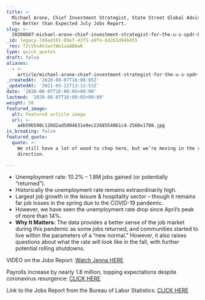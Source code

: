 ```yaml
---
title: >-
  Michael Arone, Chief Investment Strategist, State Street Global Advisors, on
  the Better than Expected July Jobs Report.
slug: >-
  20200807-michael-arone-chief-investment-strategist-for-the-u-s-spdr-business-at-state-street-global-advisors
_id: legacy-7d9ad191-09ef-43f5-a9fe-6d261d94b455
_rev: f2cVhvAV1wntWw1uaABAwR
type: quick_quotes
draft: false
aliases:
  - >-
    article/michael-arone-chief-investment-strategist-for-the-u-s-spdr-business-at-state-street-global-advisors/
_createdAt: '2020-08-07T16:08:05Z'
_updatedAt: '2021-03-22T13:12:53Z'
date: '2020-08-07T16:08:05+00:00'
lastmod: '2020-08-07T16:08:05+00:00'
weight: 50
featured_image:
  alt: Featured article image
  url: >-
    a4b59b590c120d2ad5004631e9ec2268554061c4-2560x1708.jpg
is_breaking: false
featured_quote:
  quote: >-
    We still have a lot of wood to chop here, but we’re moving in the right
    direction.

---
```

* Unemployment rate: 10.2% – 1.8M jobs gained (or potentially “returned”).
* Historically the unemployment rate remains extraordinarily high.
* Largest job growth in the leisure & hospitality sector – though it remains far job losses in the spring due to the COVID-19 pandemic.
* However, we have seen the unemployment rate drop since April’s peak of more than 14%.
* **Why It Matters:** The data provides a better sense of the job market during this pandemic as some jobs returned, and communities started to live within the parameters of a “new normal.” However, it also raises questions about what the rate will look like in the fall, with further potential rolling shutdowns.

VIDEO on the Jobs Report: [Watch Jenna HERE](https://smarthernews.com/article/july2020-jobs-report/)

Payrolls increase by nearly 1.8 million, topping expectations despite coronavirus resurgence: [CLICK HERE](https://www.cnbc.com/2020/08/07/jobs-report-july-2020.html)

Link to the Jobs Report from the Bureau of Labor Statistics: [CLICK HERE](https://www.bls.gov/news.release/empsit.nr0.htm)